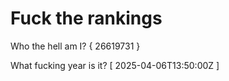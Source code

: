 # Fuck the rankings

Who the hell am I?
{ 26619731 }

What fucking year is it?
[ 2025-04-06T13:50:00Z ]
